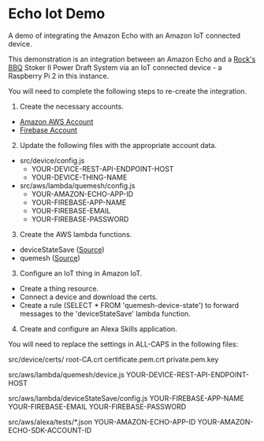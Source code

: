 # Echo Iot Demo
A demo of integrating the Amazon Echo with an Amazon IoT connected device.

This demonstration is an integration between an Amazon Echo and a [Rock's BBQ](https://www.rocksbarbque.com/) Stoker II Power Draft System via an IoT connected device - a Raspberry Pi 2 in this instance.

You will need to complete the following steps to re-create the integration.

1. Create the necessary accounts.
  * [Amazon AWS Account](https://www.amazon.com/ap/signin)
  * [Firebase Account](https://www.firebase.com/login/)
2. Update the following files with the appropriate account data.
  * src/device/config.js
    * YOUR-DEVICE-REST-API-ENDPOINT-HOST
    * YOUR-DEVICE-THING-NAME
  * src/aws/lambda/quemesh/config.js
    * YOUR-AMAZON-ECHO-APP-ID
    * YOUR-FIREBASE-APP-NAME
    * YOUR-FIREBASE-EMAIL
    * YOUR-FIREBASE-PASSWORD

3. Create the AWS lambda functions.
  * deviceStateSave ([Source](https://github.com/javaday/EchoIotDemo/tree/master/src/aws/lambda/deviceStateSave))
  * quemesh ([Source](https://github.com/javaday/EchoIotDemo/tree/master/src/aws/lambda/quemesh))
3. Configure an IoT thing in Amazon IoT.
  * Create a thing resource.
  * Connect a device and download the certs.
  * Create a rule (SELECT * FROM 'quemesh-device-state') to forward messages to the 'deviceStateSave' lambda function.
4. Create and configure an Alexa Skills application.

You will need to replace the settings in ALL-CAPS in the following files:

	
src/device/certs/
	root-CA.crt
	certificate.pem.crt
	private.pem.key

	
src/aws/lambda/quemesh/device.js
	YOUR-DEVICE-REST-API-ENDPOINT-HOST
	
src/aws/lambda/deviceStateSave/config.js
	YOUR-FIREBASE-APP-NAME
	YOUR-FIREBASE-EMAIL
	YOUR-FIREBASE-PASSWORD
	
src/aws/alexa/tests/*.json
	YOUR-AMAZON-ECHO-APP-ID
	YOUR-AMAZON-ECHO-SDK-ACCOUNT-ID
